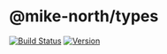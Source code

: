 # @mike-north/types

[![Build Status](https://travis-ci.org/mike-north/types.svg?branch=master)](https://travis-ci.org/mike-north/types)
[![Version](https://img.shields.io/npm/v/@mike-north/types.svg)](https://www.npmjs.com/package/@mike-north/types)

